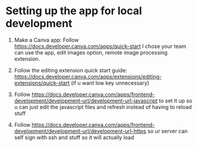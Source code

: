 Setting up the app for local development
==========================================

1. Make a Canva app:
Follow https://docs.developer.canva.com/apps/quick-start
I chose your team can use the app, edit images option, remote image processing extension.

2. Follow the editing extension quick start guide: https://docs.developer.canva.com/apps/extensions/editing-extensions/quick-start (if u want low key unnecessary)

3. Follow https://docs.developer.canva.com/apps/frontend-development/development-url/development-url-javascript to set it up so u can just edit the javascript files and refresh instead of having to reload stuff

4. Follow https://docs.developer.canva.com/apps/frontend-development/development-url/development-url-https so ur server can self sign with ssh and stuff so it will actually load
